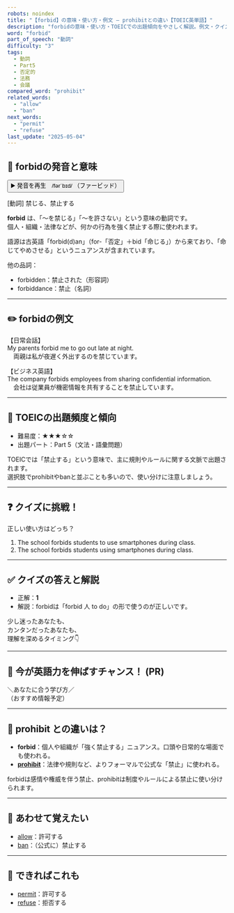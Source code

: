 ```yaml
---
robots: noindex
title: "【forbid】の意味・使い方・例文 ― prohibitとの違い【TOEIC英単語】"
description: "forbidの意味・使い方・TOEICでの出題傾向をやさしく解説。例文・クイズ付きでprohibitとの違いもわかりやすく学べます。"
word: "forbid"
part_of_speech: "動詞"
difficulty: "3"
tags:
  - 動詞
  - Part5
  - 否定的
  - 法務
  - 会議
compared_word: "prohibit"
related_words:
  - "allow"
  - "ban"
next_words:
  - "permit"
  - "refuse"
last_update: "2025-05-04"
---
```


## 🔰 forbidの発音と意味

<button class="play-audio" onclick="playTTS('forbid')">
  <span class="play-audio-main">
    ▶️ 発音を再生　/fərˈbɪd/
  </span>
  <span class="play-audio-sub">
    （ファービッド）
  </span>
</button>

[動詞] 禁じる、禁止する

**forbid** は、「～を禁じる」「～を許さない」という意味の動詞です。  
個人・組織・法律などが、何かの行為を強く禁止する際に使われます。

語源は古英語「forbid(d)an」（for-「否定」＋bid「命じる」）から来ており、「命じてやめさせる」というニュアンスが含まれています。

他の品詞：  
- forbidden：禁止された（形容詞）
- forbiddance：禁止（名詞）

---

## ✏️ forbidの例文

【日常会話】  
My parents forbid me to go out late at night.  
　両親は私が夜遅く外出するのを禁じています。

【ビジネス英語】  
The company forbids employees from sharing confidential information.  
　会社は従業員が機密情報を共有することを禁止しています。

---

## 🎯 TOEICの出題頻度と傾向

- 難易度：★★★☆☆
- 出題パート：Part 5（文法・語彙問題）

TOEICでは「禁止する」という意味で、主に規則やルールに関する文脈で出題されます。  
選択肢でprohibitやbanと並ぶことも多いので、使い分けに注意しましょう。

---

## ❓ クイズに挑戦！

正しい使い方はどっち？

1. The school forbids students to use smartphones during class.  
2. The school forbids students using smartphones during class.

---

## ✅ クイズの答えと解説

- 正解：**1**
- 解説：forbidは「forbid 人 to do」の形で使うのが正しいです。

少し迷ったあなたも、  
カンタンだったあなたも、  
理解を深めるタイミング👇️

---

## 🚀 今が英語力を伸ばすチャンス！ (PR)

<div class="info-center">
＼あなたに合う学び方／<br>  
（おすすめ情報予定）
</div>

---

## 🤔  prohibit との違いは？

- **forbid**：個人や組織が「強く禁止する」ニュアンス。口頭や日常的な場面でも使われる。
- **[prohibit](/word/prohibit)**：法律や規則など、よりフォーマルで公式な「禁止」に使われる。

forbidは感情や権威を伴う禁止、prohibitは制度やルールによる禁止に使い分けられます。

---

## 🧩 あわせて覚えたい

- [allow](/word/allow)：許可する
- [ban](/word/ban)：（公式に）禁止する

---

## 📖 できればこれも

- [permit](/word/permit)：許可する
- [refuse](/word/refuse)：拒否する

<!-- cvid: aid07_bid03 -->
